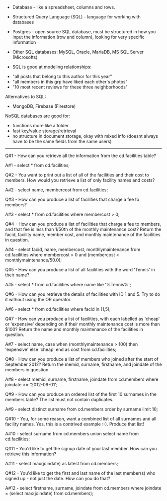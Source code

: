 * Database - like a spreadsheet, columns and rows. 
* Structured Query Language (SQL) - language for working with databases
* Postgres - open source SQL database, must be structured in how you input the information (row and column), looking for very specific information
* Other SQL databases: MySQL, Oracle, MariaDB, MS SQL Server (Microsofts)

* SQL is good at modeling relationships:
- "all posts that belong to this author for this year" 
- "all members in this grp have liked each other's photos"
- "10 most recent reviews for these three neighborhoods"

Alternatives to SQL: 
- MongoDB, Firebase (Firestore)

NoSQL databases are good for:
- functions more like a folder
- fast key/value storage/retrieval
- no structure in document storage, okay with mixed info (doesnt always have to be the same fields from the same users)

------

Q#1 - How can you retrieve all the information from the cd.facilities table?

A#1 - select * from cd.facilities;  

Q#2 - You want to print out a list of all of the facilities and their cost to members. How would you retrieve a list of only facility names and costs?

A#2 - select name, membercost from cd.facilities; 

Q#3 - How can you produce a list of facilities that charge a fee to members?

A#3 - select * from cd.facilities where membercost > 0; 

Q#4 - How can you produce a list of facilities that charge a fee to members, and that fee is less than 1/50th of the monthly maintenance cost? Return the facid, facility name, member cost, and monthly maintenance of the facilities in question.

A#4 - select facid, name, membercost, monthlymaintenance 
	        from cd.facilities 
	        where 
		            membercost > 0 and 
		            (membercost < monthlymaintenance/50.0);  

Q#5 - How can you produce a list of all facilities with the word 'Tennis' in their name?

A#5 - select *
	        from cd.facilities 
	        where 
		            name like '%Tennis%';    

Q#6 - How can you retrieve the details of facilities with ID 1 and 5. Try to do it without using the OR operator.

A#6 - select *
	        from cd.facilities 
	        where 
		        facid in (1,5);  

Q#7 - How can you produce a list of facilities, with each labelled as 'cheap' or 'expensive' depending on if their monthly maintenance cost is more than $100? Return the name and monthly maintenance of the facilities in question.

A#7 - select name, 
	        case when (monthlymaintenance > 100) then
		            'expensive'
	        else
		            'cheap'
	        end as cost
	        from cd.facilities;     

Q#8 - How can you produce a list of members who joined after the start of September 2012? Return the memid, surname, firstname, and joindate of the members in question.

A#8 - select memid, surname, firstname, joindate 
	    from cd.members
	    where joindate >= '2012-09-01'; 

Q#9 - How can you produce an ordered list of the first 10 surnames in the members table? The list must not contain duplicates.

A#9 - select distinct surname 
	    from cd.members
order by surname
limit 10;  

Q#10 - You, for some reason, want a combined list of all surnames and all facility names. Yes, this is a contrived example :-). Produce that list!

A#10 -  select surname 
	            from cd.members
        union
        select name
	            from cd.facilities; 

Q#11 - You'd like to get the signup date of your last member. How can you retrieve this information?

A#11 - select max(joindate) as latest
	        from cd.members; 

Q#12 - You'd like to get the first and last name of the last member(s) who signed up - not just the date. How can you do that?

A#12 - select firstname, surname, joindate
	        from cd.members
	        where joindate = 
		        (select max(joindate) 
			        from cd.members); 